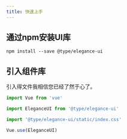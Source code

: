 ```yaml
---
title: 快速上手
---
```


## 通过npm安装UI库
```shell
npm install --save @type/elegance-ui
```

## 引入组件库
引入得文件我相信您已经了然于心了。

```javascript
import Vue from 'vue'

import EleganceUI from '@type/elegance-ui'

import '@type/elegance-ui/static/index.css'

Vue.use(EleganceUI)
```

